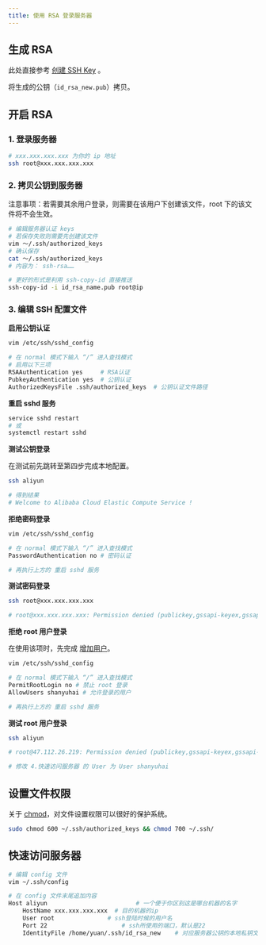 ```yaml
---
title: 使用 RSA 登录服务器
---
```


## 生成 RSA

此处直接参考 [创建 SSH Key](/os/linux/generate-ssh-key) 。

将生成的公钥（`id_rsa_new.pub`）拷贝。



## 开启 RSA

### 1. 登录服务器

```bash
# xxx.xxx.xxx.xxx 为你的 ip 地址
ssh root@xxx.xxx.xxx.xxx
```

### 2. 拷贝公钥到服务器

注意事项：若需要其余用户登录，则需要在该用户下创建该文件，root 下的该文件将不会生效。

```bash
# 编辑服务器认证 keys
# 若保存失败则需要先创建该文件
vim ～/.ssh/authorized_keys
# 确认保存
cat ～/.ssh/authorized_keys
# 内容为： ssh-rsa……

# 更好的形式是利用 ssh-copy-id 直接推送
ssh-copy-id -i id_rsa_name.pub root@ip
```

### 3. 编辑 SSH 配置文件

**启用公钥认证**

```bash
vim /etc/ssh/sshd_config

# 在 normal 模式下输入 “/” 进入查找模式
# 启用以下三项
RSAAuthentication yes     # RSA认证
PubkeyAuthentication yes  # 公钥认证
AuthorizedKeysFile .ssh/authorized_keys  # 公钥认证文件路径
```

**重启 sshd 服务**

```bash
service sshd restart
# 或
systemctl restart sshd
```

**测试公钥登录**

在测试前先跳转至第四步完成本地配置。

```bash
ssh aliyun

# 得到结果
# Welcome to Alibaba Cloud Elastic Compute Service !
```

**拒绝密码登录**

```bash
vim /etc/ssh/sshd_config

# 在 normal 模式下输入 “/” 进入查找模式
PasswordAuthentication no # 密码认证

# 再执行上方的 重启 sshd 服务
```

**测试密码登录**

```bash
ssh root@xxx.xxx.xxx.xxx

# root@xxx.xxx.xxx.xxx: Permission denied (publickey,gssapi-keyex,gssapi-with-mic).
```

**拒绝 root 用户登录**

在使用该项时，先完成 [增加用户](/os/linux/user)。

```bash
vim /etc/ssh/sshd_config

# 在 normal 模式下输入 “/” 进入查找模式
PermitRootLogin no # 禁止 root 登录
AllowUsers shanyuhai # 允许登录的用户

# 再执行上方的 重启 sshd 服务
```

**测试 root 用户登录**

```bash
ssh aliyun

# root@47.112.26.219: Permission denied (publickey,gssapi-keyex,gssapi-with-mic).

# 修改 4.快速访问服务器 的 User 为 User shanyuhai
```





## 设置文件权限

关于 [chmod](https://zh.wikipedia.org/wiki/Chmod)，对文件设置权限可以很好的保护系统。

```bash
sudo chmod 600 ~/.ssh/authorized_keys && chmod 700 ~/.ssh/
```



## 快速访问服务器

```bash
# 编辑 config 文件
vim ~/.ssh/config

# 在 config 文件末尾追加内容
Host aliyun                  		# 一个便于你区别这是哪台机器的名字
    HostName xxx.xxx.xxx.xxx  # 目的机器的ip
    User root         		# ssh登陆时候的用户名
    Port 22               		# ssh所使用的端口，默认是22
    IdentityFile /home/yuan/.ssh/id_rsa_new    # 对应服务器公钥的本地私钥文件路径
```

